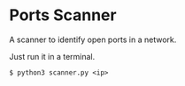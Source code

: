 # Ports Scanner
A scanner to identify open ports in a network.

Just run it in a terminal.

`$ python3 scanner.py <ip>`
